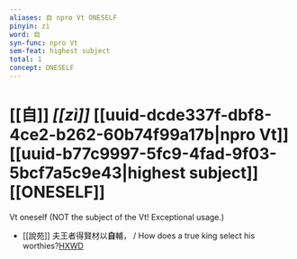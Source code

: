 ```yaml
---
aliases: 自 npro Vt ONESELF
pinyin: zì
word: 自
syn-func: npro Vt
sem-feat: highest subject
total: 1
concept: ONESELF 
---
```

# [[自]] *[[zì]]*  [[uuid-dcde337f-dbf8-4ce2-b262-60b74f99a17b|npro Vt]] [[uuid-b77c9997-5fc9-4fad-9f03-5bcf7a5c9e43|highest subject]] [[ONESELF]]
Vt oneself (NOT the subject of the Vt! Exceptional usage.)
 - [[說苑]] 夫王者得賢材以**自**輔， / How does a true king select his worthies?[HXWD](https://hxwd.org/textview.html?location=CH1a0907_CHANT_001-15a.3)